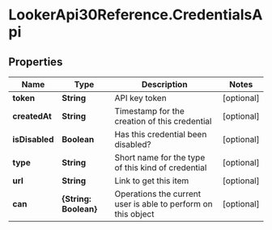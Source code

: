 # LookerApi30Reference.CredentialsApi

## Properties
Name | Type | Description | Notes
------------ | ------------- | ------------- | -------------
**token** | **String** | API key token | [optional] 
**createdAt** | **String** | Timestamp for the creation of this credential | [optional] 
**isDisabled** | **Boolean** | Has this credential been disabled? | [optional] 
**type** | **String** | Short name for the type of this kind of credential | [optional] 
**url** | **String** | Link to get this item | [optional] 
**can** | **{String: Boolean}** | Operations the current user is able to perform on this object | [optional] 


